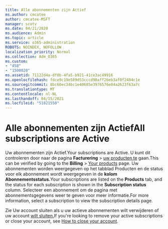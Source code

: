 ```yaml
---
title: Alle abonnementen zijn Actief
ms.author: cmcatee
author: cmcatee-MSFT
manager: scotv
ms.date: 04/21/2020
ms.audience: Admin
ms.topic: article
ms.service: o365-administration
ROBOTS: NOINDEX, NOFOLLOW
localization_priority: Normal
ms.collection: Adm_O365
ms.custom:
- "458"
- "1500020"
ms.assetid: 71122d4a-df0b-4fa5-b921-41ce3ac49916
ms.openlocfilehash: fdce9c19e589d53cccd90aff26eb3af0f2404c1e
ms.sourcegitcommit: 8bc60ec34bc1e40685e3976576e04a2623f63a7c
ms.translationtype: MT
ms.contentlocale: nl-NL
ms.lasthandoff: 04/15/2021
ms.locfileid: "51821550"
---
```

# <a name="all-subscriptions-are-active"></a><span data-ttu-id="f997e-102">Alle abonnementen zijn Actief</span><span class="sxs-lookup"><span data-stu-id="f997e-102">All subscriptions are Active</span></span>

<span data-ttu-id="f997e-103">Uw abonnementen zijn Actief.</span><span class="sxs-lookup"><span data-stu-id="f997e-103">Your subscriptions are Active.</span></span> <span data-ttu-id="f997e-104">U kunt dit controleren door naar de pagina **Facturering** \> [uw producten te](https://go.microsoft.com/fwlink/p/?linkid=842054) gaan.</span><span class="sxs-lookup"><span data-stu-id="f997e-104">This can be verified by going to the **Billing** \> [Your products](https://go.microsoft.com/fwlink/p/?linkid=842054) page.</span></span> <span data-ttu-id="f997e-105">Uw abonnementen worden weergegeven  op het tabblad Producten en de status voor elk abonnement wordt weergegeven in de **kolom Abonnementsstatus.**</span><span class="sxs-lookup"><span data-stu-id="f997e-105">Your subscriptions are listed on the **Products** tab, and the status for each subscription is shown in the **Subscription status** column.</span></span> <span data-ttu-id="f997e-106">Selecteer een abonnement om de pagina met abonnementsgegevens weer te geven voor meer informatie.</span><span class="sxs-lookup"><span data-stu-id="f997e-106">For more information, select a subscription to view the subscription details page.</span></span>
  
<span data-ttu-id="f997e-107">Zie Uw account sluiten als u uw actieve abonnementen wilt verwijderen of uw account [wilt sluiten.](https://docs.microsoft.com/microsoft-365/commerce/close-your-account?view=o365-worldwide)</span><span class="sxs-lookup"><span data-stu-id="f997e-107">If you're looking to remove your active subscriptions or close your account, see [How to close your account](https://docs.microsoft.com/microsoft-365/commerce/close-your-account?view=o365-worldwide).</span></span>
